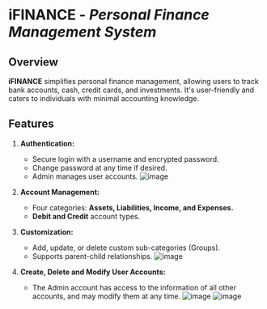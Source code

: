 # **iFINANCE** - *Personal Finance Management System*

## **Overview**
**iFINANCE** simplifies personal finance management, allowing users to track bank accounts, cash, credit cards, and investments. It's user-friendly and caters to individuals with minimal accounting knowledge.

## **Features**

1. **Authentication:**
   - Secure login with a username and encrypted password.
   - Change password at any time if desired.
   - Admin manages user accounts.
![image](https://github.com/nadamur/iFINANCE/assets/114004182/06912037-13bd-4bad-a77d-5a1b16f4dbe2)


2. **Account Management:**
   - Four categories: **Assets, Liabilities, Income, and Expenses.**
   - **Debit and Credit** account types.

3. **Customization:**
   - Add, update, or delete custom sub-categories (Groups).
   - Supports parent-child relationships.
![image](https://github.com/nadamur/iFINANCE/assets/114004182/8fe06d48-736b-45f9-9a39-be4059870e7d)


4. **Create, Delete and Modify User Accounts:**
   - The Admin account has access to the information of all other accounts, and may modify them at any time.
![image](https://github.com/nadamur/iFINANCE/assets/114004182/db694ba2-baed-48b9-b299-0baa5dddb66f)
![image](https://github.com/nadamur/iFINANCE/assets/114004182/8c3e4665-328c-488c-9be7-d60af63c92ea)

